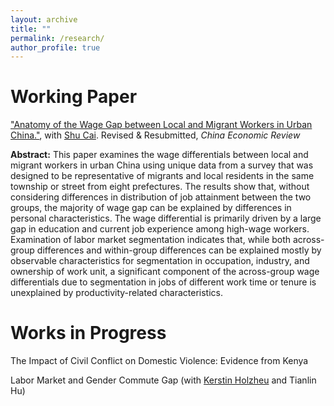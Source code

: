 ```yaml
---
layout: archive
title: ""
permalink: /research/
author_profile: true
---
```


# Working Paper
["Anatomy of the Wage Gap between Local and Migrant Workers in Urban China."](https://papers.ssrn.com/sol3/papers.cfm?abstract_id=3933758), with [Shu Cai](http://www.caishu.org/). Revised & Resubmitted, _China Economic Review_

**Abstract:** This paper examines the wage differentials between local and migrant workers in urban China using unique data from a survey that was designed to be representative of migrants and local residents in the same township or street from eight prefectures. The results show that, without considering differences in distribution of job attainment between the two groups, the majority of wage gap can be explained by differences in personal characteristics. The wage differential is primarily driven by a large gap in education and current job experience among high-wage workers. Examination of labor market segmentation indicates that, while both across-group differences and within-group differences can be explained mostly by observable characteristics for segmentation in occupation, industry, and ownership of work unit, a significant component of the across-group wage differentials due to segmentation in jobs of different work time or tenure is unexplained by productivity-related characteristics.

# Works in Progress

The Impact of Civil Conflict on Domestic Violence: Evidence from Kenya

Labor Market and Gender Commute Gap (with [Kerstin Holzheu](https://www.sciencespo.fr/department-economics/researcher/kerstin-holzheu.html) and Tianlin Hu)

